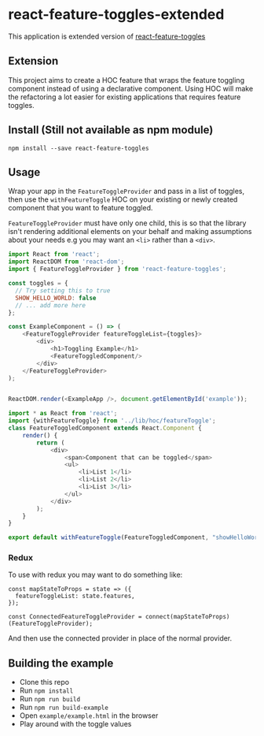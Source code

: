 # react-feature-toggles-extended
This application is extended version of [react-feature-toggles](https://github.com/RosyTucker/react-feature-toggles)

## Extension
This project aims to create a HOC feature that wraps the feature toggling component instead of using a declarative component.
Using HOC will make the refactoring a lot easier for existing applications that requires feature toggles.    

## Install (Still not available as npm module)

`npm install --save react-feature-toggles`

## Usage

Wrap your app in the `FeatureToggleProvider` and pass in a list of toggles, then use the `withFeatureToggle` HOC on your existing or newly created component that you want to feature toggled.

`FeatureToggleProvider` must have only one child, this is so that the library isn't rendering additional elements on your behalf and making assumptions about your needs e.g you may want an `<li>` rather than a `<div>`.

```javascript
import React from 'react';
import ReactDOM from 'react-dom';
import { FeatureToggleProvider } from 'react-feature-toggles';

const toggles = {
  // Try setting this to true
  SHOW_HELLO_WORLD: false
  // ... add more here
};

const ExampleComponent = () => (
    <FeatureToggleProvider featureToggleList={toggles}>
        <div>
            <h1>Toggling Example</h1>
            <FeatureToggledComponent/>
        </div>
    </FeatureToggleProvider>
);


ReactDOM.render(<ExampleApp />, document.getElementById('example'));
```

```javascript
import * as React from 'react';
import {withFeatureToggle} from '../lib/hoc/featureToggle';
class FeatureToggledComponent extends React.Component {
    render() {
        return (
            <div>
                <span>Component that can be toggled</span>
                <ul>
                    <li>List 1</li>
                    <li>List 2</li>
                    <li>List 3</li>
                </ul>
            </div>
        );
    }
}

export default withFeatureToggle(FeatureToggledComponent, "showHelloWorld");
```

### Redux

To use with redux you may want to do something like: 

```
const mapStateToProps = state => ({
  featureToggleList: state.features,
});

const ConnectedFeatureToggleProvider = connect(mapStateToProps)(FeatureToggleProvider);
```

And then use the connected provider in place of the normal provider.

## Building the example

- Clone this repo
- Run `npm install`
- Run `npm run build`
- Run `npm run build-example`
- Open `example/example.html` in the browser
- Play around with the toggle values
